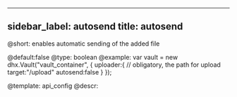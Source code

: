 
---
sidebar_label: autosend
title: autosend
---          

@short:  enables automatic sending of the added file
	
@default:false
@type: boolean
@example:
var vault = new dhx.Vault("vault_container", { 
    uploader:{
    	// obligatory, the path for upload
    	target:"/upload"
    	autosend:false
   	}
});


@template:	api_config
@descr:


